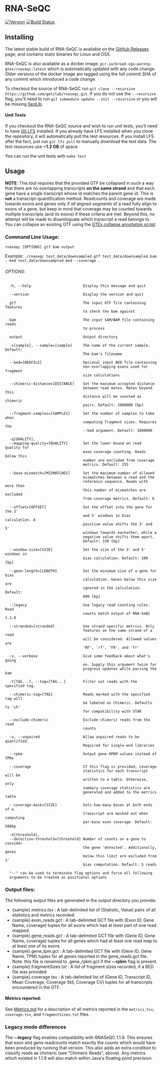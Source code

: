 # RNA-SeQC

[![Version](https://img.shields.io/github/release/getzlab/rnaseqc.svg?label=Version)](https://github.com/getzlab/rnaseqc/releases)
[![Build Status](https://travis-ci.org/getzlab/rnaseqc.svg?branch=master)](https://travis-ci.org/getzlab/rnaseqc)

## Installing

The latest stable build of RNA-SeQC is available on the [GitHub Releases](https://github.com/getzlab/rnaseqc/releases) page, and contains static binaries for Linux and OSX.

RNA-SeQC is also available as a docker image: `gcr.io/broad-cga-aarong-gtex/rnaseqc:latest` which is automatically updated with any code change.
Older versions of the docker image are tagged using the full commit SHA of any commit which introduced a code change.

To checkout the source of RNA-SeQC run `git clone --recursive https://github.com/getzlab/rnaseqc.git`.
If you do not use the `--recursive` flag, you'll need to run `git submodule update --init --recursive` or you will be missing [SeqLib](https://github.com/walaj/SeqLib).

#### Unit Tests

If you checkout the RNA-SeQC source and wish to run unit tests, you'll need to have [Git LFS](https://git-lfs.github.com/) installed.
If you already have LFS installed when you clone the repository, it will automatically
pull the test resources. If you install LFS after the fact, just run `git lfs pull` to
manually download the test data. The test resources use **~1.2 GB** of space.

You can run the unit tests with `make test`

## Usage

**NOTE**: This tool requires that the provided GTF be collapsed in such a way that there are no overlapping transcripts **on the same strand** and that each gene have a single transcript whose id matches the parent gene id. This is **not** a transcript-quantification method. Readcounts and coverage are made towards exons and genes only if *all* aligned segments of a read fully align to exons of a gene, but keep in mind that coverage may be counted towards multiple transcripts (and its exons) if these criteria are met. Beyond this, no attempt will be made to disambiguate which transcript a read belongs to.
You can collapse an existing GTF using the [GTEx collapse annotation script](https://github.com/broadinstitute/gtex-pipeline/tree/master/gene_model)

### Command Line Usage:

`rnaseqc [OPTIONS] gtf bam output`

Example: `./rnaseqc test_data/downsampled.gtf test_data/downsampled.bam --bed test_data/downsampled.bed --coverage .`

###### OPTIONS:
      -h, --help                        Display this message and quit

      --version                         Display the version and quit

      gtf                               The input GTF file containing features
                                        to check the bam against

      bam                               The input SAM/BAM file containing reads
                                        to process

      output                            Output directory

      -s[sample], --sample=[sample]     The name of the current sample. Default:
                                        The bam's filename

      --bed=[BEDFILE]                   Optional input BED file containing
                                        non-overlapping exons used for fragment
                                        size calculations

      --chimeric-distance=[DISTANCE]    Set the maximum accepted distance
                                        between read mates. Mates beyond this
                                        distance will be counted as chimeric
                                        pairs. Default: 2000000 [bp]

      --fragment-samples=[SAMPLES]      Set the number of samples to take when
                                        computing fragment sizes. Requires the
                                        --bed argument. Default: 1000000

      -q[QUALITY],
      --mapping-quality=[QUALITY]       Set the lower bound on read quality for
                                        exon coverage counting. Reads below this
                                        number are excluded from coverage
                                        metrics. Default: 255

      --base-mismatch=[MISMATCHES]      Set the maximum number of allowed
                                        mismatches between a read and the
                                        reference sequence. Reads with more than
                                        this number of mismatches are excluded
                                        from coverage metrics. Default: 6

      --offset=[OFFSET]                 Set the offset into the gene for the 3'
                                        and 5' windows in bias calculation. A
                                        positive value shifts the 3' and 5'
                                        windows towards eachother, while a
                                        negative value shifts them apart.
                                        Default: 150 [bp]

      --window-size=[SIZE]              Set the size of the 3' and 5' windows in
                                        bias calculation. Default: 100 [bp]

      --gene-length=[LENGTH]            Set the minimum size of a gene for bias
                                        calculation. Genes below this size are
                                        ignored in the calculation. Default:
                                        600 [bp]

      --legacy                          Use legacy read counting rules. Read
                                        counts match output of RNA-SeQC 1.1.9

      --stranded=[stranded]             Use strand-specific metrics. Only
                                        features on the same strand of a read
                                        will be considered. Allowed values are
                                        'RF', 'rf', 'FR', and 'fr'

      -v, --verbose                     Give some feedback about what's going
                                        on. Supply this argument twice for
                                        progress updates while parsing the bam

      -t[TAG...], --tag=[TAG...]        Filter out reads with the specified tag.

      --chimeric-tag=[TAG]              Reads marked with the specified tag will
                                        be labeled as Chimeric. Defaults to 'ch'
                                        for compatibility with STAR

      --exclude-chimeric                Exclude chimeric reads from the read
                                        counts

      -u, --unpaired                    Allow unpaired reads to be quantified.
                                        Required for single-end libraries

      --rpkm                            Output gene RPKM values instead of TPMs

      --coverage                        If this flag is provided, coverage
                                        statistics for each transcript will be
                                        written to a table. Otherwise, only
                                        summary coverage statistics are
                                        generated and added to the metrics table

      --coverage-mask=[SIZE]            Sets how many bases at both ends of a
                                        transcript are masked out when computing
                                        per-base exon coverage. Default: 500bp

      -d[threshold],
      --detection-threshold=[threshold] Number of counts on a gene to consider
                                        the gene 'detected'. Additionally, genes
                                        below this limit are excluded from 3'
                                        bias computation. Default: 5 reads

      "--" can be used to terminate flag options and force all following
      arguments to be treated as positional options

### Output files:
The following output files are generated in the output directory you provide:
* {sample}.metrics.tsv : A tab-delimited list of (Statistic, Value) pairs of all statistics and metrics recorded.
* {sample}.exon_reads.gct : A tab-delimited GCT file with (Exon ID, Gene Name, coverage) tuples for all exons which had at least part of one read mapped.
* {sample}.gene_reads.gct : A tab-delimited GCT file with (Gene ID, Gene Name, coverage) tuples for all genes which had at least one read map to at least one of its exons
* {sample}.gene_tpm.gct : A tab-delimited GCT file with (Gene ID, Gene Name, TPM) tuples for all genes reported in the gene_reads.gct file. Note: this file is renamed to .gene_rpkm.gct if the **--rpkm** flag is present.
* {sample}.fragmentSizes.txt : A list of fragment sizes recorded, if a BED file was provided
* {sample}.coverage.tsv : A tab-delimited list of (Gene ID, Transcript ID, Mean Coverage, Coverage Std, Coverage CV) tuples for all transcripts encountered in the GTF.

#### Metrics reported:

See [Metrics.md](Metrics.md) for a description of all metrics reported in the `metrics.tsv`, `coverage.tsv`, and `fragmentSizes.txt` files.

### Legacy mode differences

The **--legacy** flag enables compatibility with RNASeQC 1.1.9. This ensures that exon and gene readcounts match exactly the counts which would have been produced by running that version. This also adds an extra condition to classify reads as chimeric (see "Chimeric Reads", above). Any metrics which existed in 1.1.9 will also match within Java's floating point precision.
